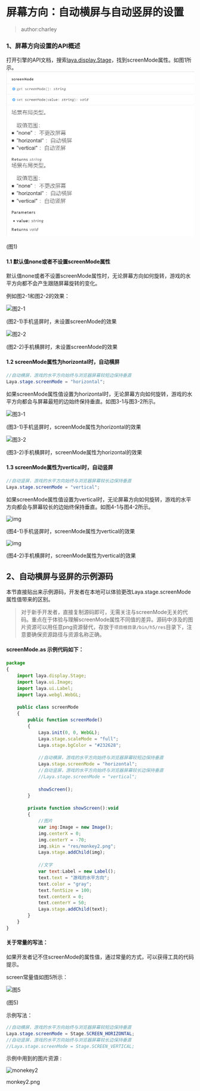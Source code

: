 # 屏幕方向：自动横屏与自动竖屏的设置

> author:charley
>

### 1、屏幕方向设置的API概述

打开引擎的API文档，搜索[laya.display.Stage](https://layaair2.ldc2.layabox.com/api2/Chinese/index.html?version=2.9.0beta&type=Core&category=display&class=laya.display.Stage)，找到screenMode属性。如图1所示。![图1](img/1-1.png) 

(图1)

#### 1.1 默认值none或者不设置screenMode属性

默认值none或者不设置screenMode属性时，无论屏幕方向如何旋转，游戏的水平方向都不会产生跟随屏幕旋转的变化。

例如图2-1和图2-2的效果：

![图2-1](img/2-2.png) 

(图2-1)手机竖屏时，未设置screenMode的效果

![图2-2](img/2-1.png) 

(图2-2)手机横屏时，未设置screenMode的效果

#### 1.2 screenMode属性为horizontal时，自动横屏

```java
//自动横屏，游戏的水平方向始终与浏览器屏幕较短边保持垂直
Laya.stage.screenMode = "horizontal";
```

如果screenMode属性值设置为horizontal时，无论屏幕方向如何旋转，游戏的水平方向都会与屏幕最短的边始终保持垂直。如图3-1与图3-2所示。

![图3-1](img/3-2.png) 

(图3-1)手机竖屏时，screenMode属性为horizontal的效果

![图3-2](img/3-1.png) 

(图3-2)手机横屏时，screenMode属性为horizontal的效果



#### 1.3 screenMode属性为vertical时，自动竖屏

```java
//自动竖屏，游戏的水平方向始终与浏览器屏幕较长边保持垂直
Laya.stage.screenMode = "vertical";
```

如果screenMode属性值设置为vertical时，无论屏幕方向如何旋转，游戏的水平方向都会与屏幕较长的边始终保持垂直。如图4-1与图4-2所示。



![img](img/4-1.png)  

(图4-1)手机竖屏时，screenMode属性为vertical的效果

![img](img/4-2.png)  

(图4-2)手机横屏时，screenMode属性为vertical的效果



## 2、自动横屏与竖屏的示例源码

本节直接贴出来示例源码，开发者在本地可以体验更改Laya.stage.screenMode属性值带来的区别。

> 对于新手开发者，直接复制源码即可，无需关注与screenMode无关的代码。重点在于体验与理解screenMode属性不同值的差异。源码中涉及的图片资源可以用任意png资源替代，存放于`项目根目录/bin/h5/res`目录下，注意要确保资源路径与资源名称正确。

####   screenMode.as 示例代码如下： 

```javascript
package
{
	import laya.display.Stage;
	import laya.ui.Image;
	import laya.ui.Label;
	import laya.webgl.WebGL;

	public class screenMode
	{
		public function screenMode()
		{
			Laya.init(0, 0, WebGL);
			Laya.stage.scaleMode = "full";
			Laya.stage.bgColor = "#232628";
		
			//自动横屏，游戏的水平方向始终与浏览器屏幕较短边保持垂直
			Laya.stage.screenMode = "horizontal";
			//自动竖屏，游戏的水平方向始终与浏览器屏幕较长边保持垂直
			//Laya.stage.screenMode = "vertical";
			
			showScreen();
		}
		
		private function showScreen():void
		{
			//图片
			var img:Image = new Image();
			img.centerX = 0;
			img.centerY = -70;
			img.skin = "res/monkey2.png";
			Laya.stage.addChild(img);
		
			//文字
			var text:Label = new Label();
			text.text = "游戏的水平方向";
			text.color = "gray";
			text.fontSize = 100;
			text.centerX = 0;
			text.centerY = 50;
			Laya.stage.addChild(text);
		}
	}
}
```



#### 关于常量的写法：

如果开发者记不住screenMode的属性值，通过常量的方式，可以获得工具的代码提示。

screen常量值如图5所示：

![图5](img/5.png) 

(图5) 

示例写法：

```java
//自动横屏，游戏的水平方向始终与浏览器屏幕较短边保持垂直
Laya.stage.screenMode = Stage.SCREEN_HORIZONTAL;
//自动竖屏，游戏的水平方向始终与浏览器屏幕较长边保持垂直
//Laya.stage.screenMode = Stage.SCREEN_VERTICAL;
```



示例中用到的图片资源 :

![monekey2](img/monkey2.png) 

monkey2.png